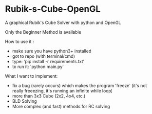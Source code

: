 # Rubik-s-Cube-OpenGL
A graphical Rubik's Cube Solver with python and OpenGL

Only the Beginner Method is available

How to use it :
  - make sure you have python3+ installed
  - got to repo (with terminal/cmd)
  - type: 'pip install -r requirements.txt'
  - to run it: 'python main.py'

What I want to implement:
  - fix a bug (rarely occurs) which makes the program 'freeze' (it's not really freeezing, it's running an infinite while loop)
  - more than 3x3 Cube (2x2, 4x4, etc.)
  - BLD Solving
  - More complex (and fast) methods for RC solving
